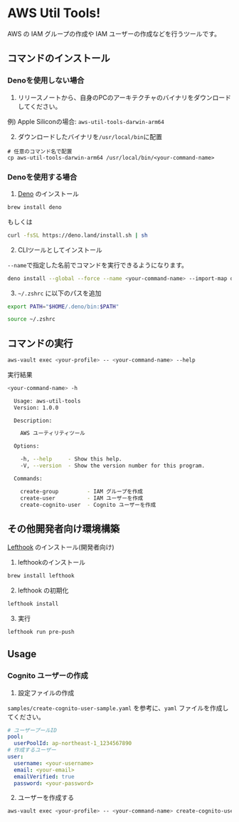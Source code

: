 # AWS Util Tools!

AWS の IAM グループの作成や IAM ユーザーの作成などを行うツールです。

## コマンドのインストール

### Denoを使用しない場合

1. リリースノートから、自身のPCのアーキテクチャのバイナリをダウンロードしてください。

例) Apple Siliconの場合: `aws-util-tools-darwin-arm64`

2. ダウンロードしたバイナリを`/usr/local/bin`に配置

```
# 任意のコマンド名で配置
cp aws-util-tools-darwin-arm64 /usr/local/bin/<your-command-name>
```

### Denoを使用する場合

1. [Deno](https://docs.deno.com/runtime/) のインストール

```bash
brew install deno
```

もしくは

```bash
curl -fsSL https://deno.land/install.sh | sh
```

2. CLIツールとしてインストール

`--name`で指定した名前でコマンドを実行できるようになります。

```bash
deno install --global --force --name <your-command-name> --import-map deno.json ./main.ts
```

3. `~/.zshrc` に以下のパスを追加

```bash
export PATH="$HOME/.deno/bin:$PATH"
```

```bash
source ~/.zshrc
```

## コマンドの実行

```bash
aws-vault exec <your-profile> -- <your-command-name> --help
```

実行結果

```bash
<your-command-name> -h

  Usage: aws-util-tools
  Version: 1.0.0

  Description:

    AWS ユーティリティツール

  Options:

    -h, --help     - Show this help.
    -V, --version  - Show the version number for this program.

  Commands:

    create-group         - IAM グループを作成
    create-user          - IAM ユーザーを作成
    create-cognito-user  - Cognito ユーザーを作成
```

## その他開発者向け環境構築

[Lefthook](https://lefthook.dev) のインストール(開発者向け)

1. lefthookのインストール

```bash
brew install lefthook
```

2. lefthook の初期化

```bash
lefthook install
```

3. 実行

```bash
lefthook run pre-push
```

## Usage

### Cognito ユーザーの作成

1. 設定ファイルの作成

`samples/create-cognito-user-sample.yaml` を参考に、`yaml`
ファイルを作成してください。

```yaml
# ユーザープールID
pool:
  userPoolId: ap-northeast-1_1234567890
# 作成するユーザー
user:
  username: <your-username>
  email: <your-email>
  emailVerified: true
  password: <your-password>
```

2. ユーザーを作成する

```bash
aws-vault exec <your-profile> -- <your-command-name> create-cognito-user -f <path-to-your-config-file>
```
